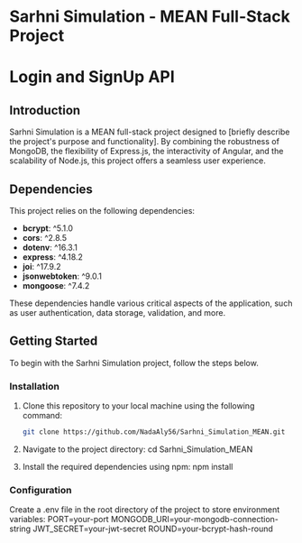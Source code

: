 # Sarhni Simulation - MEAN Full-Stack Project
# Login and SignUp API

## Introduction

Sarhni Simulation is a MEAN full-stack project designed to [briefly describe the project's purpose and functionality]. By combining the robustness of MongoDB, the flexibility of Express.js, the interactivity of Angular, and the scalability of Node.js, this project offers a seamless user experience.

## Dependencies

This project relies on the following dependencies:

- **bcrypt**: ^5.1.0
- **cors**: ^2.8.5
- **dotenv**: ^16.3.1
- **express**: ^4.18.2
- **joi**: ^17.9.2
- **jsonwebtoken**: ^9.0.1
- **mongoose**: ^7.4.2

These dependencies handle various critical aspects of the application, such as user authentication, data storage, validation, and more.

## Getting Started

To begin with the Sarhni Simulation project, follow the steps below.

### Installation

1. Clone this repository to your local machine using the following command:

   ```bash
   git clone https://github.com/NadaAly56/Sarhni_Simulation_MEAN.git

2. Navigate to the project directory:
cd Sarhni_Simulation_MEAN

3. Install the required dependencies using npm:
npm install

### Configuration

Create a .env file in the root directory of the project to store environment variables:
PORT=your-port
MONGODB_URI=your-mongodb-connection-string
JWT_SECRET=your-jwt-secret
ROUND=your-bcrypt-hash-round

